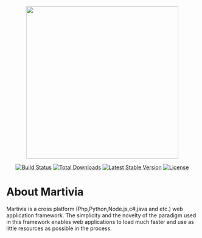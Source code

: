 <p align="center"><img src="https://webdoors.ge/partners/martivia/img/martivia.png" width="400"></p>

<p align="center">
<a href="https://travis-ci.org/laravel/framework"><img src="https://webdoors.ge/partners/martivia/img/build.svg" alt="Build Status"></a>
<a href="https://packagist.org/packages/laravel/framework"><img src="https://webdoors.ge/partners/martivia/img/total.svg" alt="Total Downloads"></a>
<a href="https://packagist.org/packages/laravel/framework"><img src="https://webdoors.ge/partners/martivia/img/stable.svg" alt="Latest Stable Version"></a>
<a href="https://packagist.org/packages/laravel/framework"><img src="https://webdoors.ge/partners/martivia/img/license2.svg" alt="License"></a>
</p>

# About Martivia

Martivia is a cross platform (Php,Python,Node.js,c#,java and etc.) web application framework. The simplicity and the novelty of the paradigm used in this framework enables web applications to load much faster and use as little resources as possible in the process.